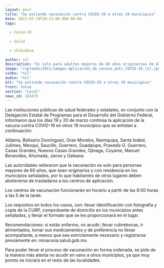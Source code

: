 ```yaml
---
layout: post
title: "Se extiende vacunación contra COVID-19 a otros 19 municipios"
date: 2021-03-19T18:23:00.000-06:00
tags:
  
  - Covid-19
  
  - Salud
  
  - chihuahua
  
author: nil
description: "Es solo para adultos mayores de 60 años originarios de Aldama, Belisario Domínguez, Gran Morelos, Namiquipa, Santa Isabel, Julimes, Meoqui, Saucillo, Guerrero, Guadalupe, Praxedis G. Guerrero, Casas Grandes, Nuevos Casas Grandes, Ojinaga, Coyame, Manuel Benavides, Ahumada, Janos y Galeana"
image: "/uploads/2021/images-Aplicación_de_vacuna_anti_COVID-19_(2).jpeg"
video: "nil"
audio: "nil"
alt: "Se extiende vacunación contra COVID-19 a otros 19 municipios"
front: false
section: "Local"
news_id: 183479
---
```


Las instituciones públicas de salud federales y estatales, en conjunto con la Delegación Estatal de Programas para el Desarrollo del Gobierno Federal, informaron que los días 19 y 20 de marzo continúa la aplicación de la vacuna contra COVID-19 en otros 19 municipios que se enlistan a continuación:

Aldama, Belisario Domínguez, Gran Morelos, Namiquipa, Santa Isabel, Julimes, Meoqui, Saucillo, Guerrero, Guadalupe, Praxedis G. Guerrero, Casas Grandes, Nuevos Casas Grandes, Ojinaga, Coyame, Manuel Benavides, Ahumada, Janos y Galeana

Las autoridades reiteraron que la vacunación es solo para personas mayores de 60 años, que sean originarios y con residencia en los municipios señalados, por lo que habitantes de otros lugares deben abstenerse de trasladarse a los centros de aplicación.

Los centros de vacunación funcionarán en horario a partir de las 9:00 horas a las 5 de la tarde.

Los requisitos en todos los casos, son: llevar identificación con fotografía y copia de la CURP, comprobante de domicilio en los municipios antes señalados, y llenar el formato que se les proporcionará en el lugar.

Recomendaciones: si estás enfermo, no acudir; llevar cubrebocas, ir alimentados, tomar sus medicamentos y de preferencia no llevar acompañante, a menos que sea estrictamente necesario y registrarse previamente en: mivacuna.salud.gob.mx.

Para poder llevar el proceso de vacunación en forma ordenada, se pide de la manera más atenta no acudir en vano a otros municipios, ya que muy pronto se iniciará en el resto de las localidades.